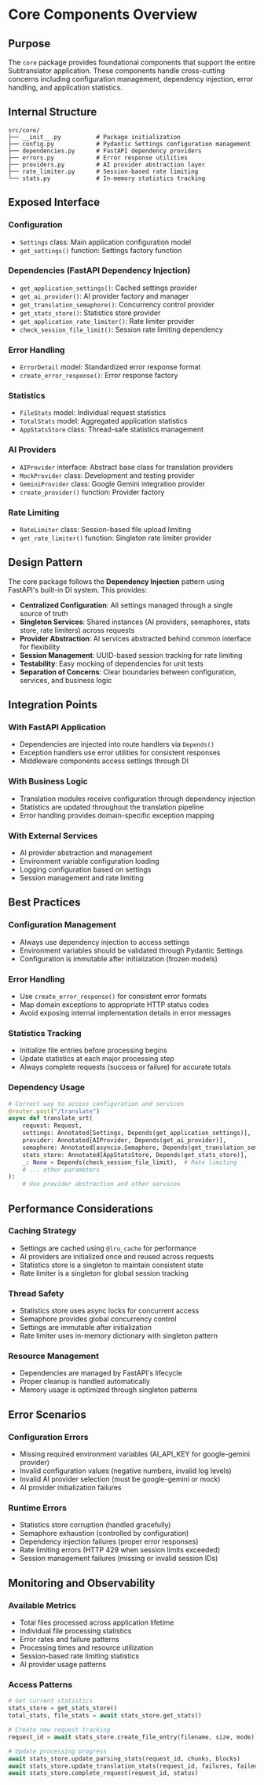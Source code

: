 # Core Components Overview

## Purpose

The `core` package provides foundational components that support the entire Subtranslator application. These components handle cross-cutting concerns including configuration management, dependency injection, error handling, and application statistics.

## Internal Structure

```
src/core/
├── __init__.py          # Package initialization
├── config.py            # Pydantic Settings configuration management
├── dependencies.py      # FastAPI dependency providers
├── errors.py            # Error response utilities
├── providers.py         # AI provider abstraction layer
├── rate_limiter.py      # Session-based rate limiting
└── stats.py             # In-memory statistics tracking
```

## Exposed Interface

### Configuration
- `Settings` class: Main application configuration model
- `get_settings()` function: Settings factory function

### Dependencies (FastAPI Dependency Injection)
- `get_application_settings()`: Cached settings provider
- `get_ai_provider()`: AI provider factory and manager
- `get_translation_semaphore()`: Concurrency control provider
- `get_stats_store()`: Statistics store provider
- `get_application_rate_limiter()`: Rate limiter provider
- `check_session_file_limit()`: Session rate limiting dependency

### Error Handling
- `ErrorDetail` model: Standardized error response format
- `create_error_response()`: Error response factory

### Statistics
- `FileStats` model: Individual request statistics
- `TotalStats` model: Aggregated application statistics  
- `AppStatsStore` class: Thread-safe statistics management

### AI Providers
- `AIProvider` interface: Abstract base class for translation providers
- `MockProvider` class: Development and testing provider
- `GeminiProvider` class: Google Gemini integration provider
- `create_provider()` function: Provider factory

### Rate Limiting
- `RateLimiter` class: Session-based file upload limiting
- `get_rate_limiter()` function: Singleton rate limiter provider

## Design Pattern

The core package follows the **Dependency Injection** pattern using FastAPI's built-in DI system. This provides:

- **Centralized Configuration**: All settings managed through a single source of truth
- **Singleton Services**: Shared instances (AI providers, semaphores, stats store, rate limiters) across requests
- **Provider Abstraction**: AI services abstracted behind common interface for flexibility
- **Session Management**: UUID-based session tracking for rate limiting
- **Testability**: Easy mocking of dependencies for unit tests
- **Separation of Concerns**: Clear boundaries between configuration, services, and business logic

## Integration Points

### With FastAPI Application
- Dependencies are injected into route handlers via `Depends()`
- Exception handlers use error utilities for consistent responses
- Middleware components access settings through DI

### With Business Logic
- Translation modules receive configuration through dependency injection
- Statistics are updated throughout the translation pipeline
- Error handling provides domain-specific exception mapping

### With External Services
- AI provider abstraction and management
- Environment variable configuration loading
- Logging configuration based on settings
- Session management and rate limiting

## Best Practices

### Configuration Management
- Always use dependency injection to access settings
- Environment variables should be validated through Pydantic Settings
- Configuration is immutable after initialization (frozen models)

### Error Handling
- Use `create_error_response()` for consistent error formats
- Map domain exceptions to appropriate HTTP status codes
- Avoid exposing internal implementation details in error messages

### Statistics Tracking
- Initialize file entries before processing begins
- Update statistics at each major processing step
- Always complete requests (success or failure) for accurate totals

### Dependency Usage
```python
# Correct way to access configuration and services
@router.post("/translate")
async def translate_srt(
    request: Request,
    settings: Annotated[Settings, Depends(get_application_settings)],
    provider: Annotated[AIProvider, Depends(get_ai_provider)],
    semaphore: Annotated[asyncio.Semaphore, Depends(get_translation_semaphore)],
    stats_store: Annotated[AppStatsStore, Depends(get_stats_store)],
    _: None = Depends(check_session_file_limit),  # Rate limiting
    # ... other parameters
):
    # Use provider abstraction and other services
```

## Performance Considerations

### Caching Strategy
- Settings are cached using `@lru_cache` for performance
- AI providers are initialized once and reused across requests
- Statistics store is a singleton to maintain consistent state
- Rate limiter is a singleton for global session tracking

### Thread Safety
- Statistics store uses async locks for concurrent access
- Semaphore provides global concurrency control
- Settings are immutable after initialization
- Rate limiter uses in-memory dictionary with singleton pattern

### Resource Management
- Dependencies are managed by FastAPI's lifecycle
- Proper cleanup is handled automatically
- Memory usage is optimized through singleton patterns

## Error Scenarios

### Configuration Errors
- Missing required environment variables (AI_API_KEY for google-gemini provider)
- Invalid configuration values (negative numbers, invalid log levels)
- Invalid AI provider selection (must be google-gemini or mock)
- AI provider initialization failures

### Runtime Errors  
- Statistics store corruption (handled gracefully)
- Semaphore exhaustion (controlled by configuration)
- Dependency injection failures (proper error responses)
- Rate limiting errors (HTTP 429 when session limits exceeded)
- Session management failures (missing or invalid session IDs)

## Monitoring and Observability

### Available Metrics
- Total files processed across application lifetime
- Individual file processing statistics
- Error rates and failure patterns
- Processing times and resource utilization
- Session-based rate limiting statistics
- AI provider usage patterns

### Access Patterns
```python
# Get current statistics
stats_store = get_stats_store()
total_stats, file_stats = await stats_store.get_stats()

# Create new request tracking
request_id = await stats_store.create_file_entry(filename, size, mode)

# Update processing progress
await stats_store.update_parsing_stats(request_id, chunks, blocks)
await stats_store.update_translation_stats(request_id, failures, failed_chunks)
await stats_store.complete_request(request_id, status)
```